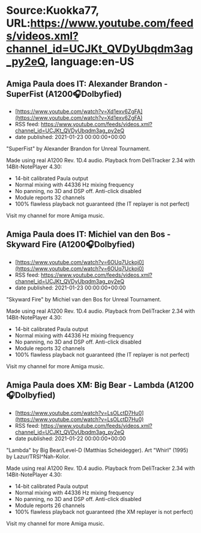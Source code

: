 # Source:Kuokka77, URL:https://www.youtube.com/feeds/videos.xml?channel_id=UCJKt_QVDyUbqdm3ag_py2eQ, language:en-US

## Amiga Paula does IT: Alexander Brandon - SuperFist (A1200🎧Dolbyfied)
 - [https://www.youtube.com/watch?v=Xd1exv6ZgFA](https://www.youtube.com/watch?v=Xd1exv6ZgFA)
 - RSS feed: https://www.youtube.com/feeds/videos.xml?channel_id=UCJKt_QVDyUbqdm3ag_py2eQ
 - date published: 2021-01-23 00:00:00+00:00

"SuperFist" by Alexander Brandon for Unreal Tournament.

Made using real A1200 Rev. 1D.4 audio. Playback from DeliTracker 2.34 with 14Bit-NotePlayer 4.30:
- 14-bit calibrated Paula output
- Normal mixing with 44336 Hz mixing frequency
- No panning, no 3D and DSP off. Anti-click disabled
- Module reports 32 channels
- 100% flawless playback not guaranteed (the IT replayer is not perfect)

Visit my channel for more Amiga music.

## Amiga Paula does IT: Michiel van den Bos - Skyward Fire (A1200🎧Dolbyfied)
 - [https://www.youtube.com/watch?v=6OUq7Uckoj0](https://www.youtube.com/watch?v=6OUq7Uckoj0)
 - RSS feed: https://www.youtube.com/feeds/videos.xml?channel_id=UCJKt_QVDyUbqdm3ag_py2eQ
 - date published: 2021-01-23 00:00:00+00:00

"Skyward Fire" by Michiel van den Bos for Unreal Tournament.

Made using real A1200 Rev. 1D.4 audio. Playback from DeliTracker 2.34 with 14Bit-NotePlayer 4.30:
- 14-bit calibrated Paula output
- Normal mixing with 44336 Hz mixing frequency
- No panning, no 3D and DSP off. Anti-click disabled
- Module reports 32 channels
- 100% flawless playback not guaranteed (the IT replayer is not perfect)

Visit my channel for more Amiga music.

## Amiga Paula does XM: Big Bear - Lambda (A1200🎧Dolbyfied)
 - [https://www.youtube.com/watch?v=LsOLctD7Hu0](https://www.youtube.com/watch?v=LsOLctD7Hu0)
 - RSS feed: https://www.youtube.com/feeds/videos.xml?channel_id=UCJKt_QVDyUbqdm3ag_py2eQ
 - date published: 2021-01-22 00:00:00+00:00

"Lambda" by Big Bear/Level-D (Matthias Scheidegger). Art "Whirl" (1995) by Lazur/TRSI^Nah-Kolor.

Made using real A1200 Rev. 1D.4 audio. Playback from DeliTracker 2.34 with 14Bit-NotePlayer 4.30:
- 14-bit calibrated Paula output
- Normal mixing with 44336 Hz mixing frequency
- No panning, no 3D and DSP off. Anti-click disabled
- Module reports 26 channels
- 100% flawless playback not guaranteed (the XM replayer is not perfect)

Visit my channel for more Amiga music.

